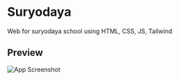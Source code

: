 
# Suryodaya

Web for suryodaya school using HTML, CSS, JS, Tailwind

## Preview

![App Screenshot](screenshot342.png)

